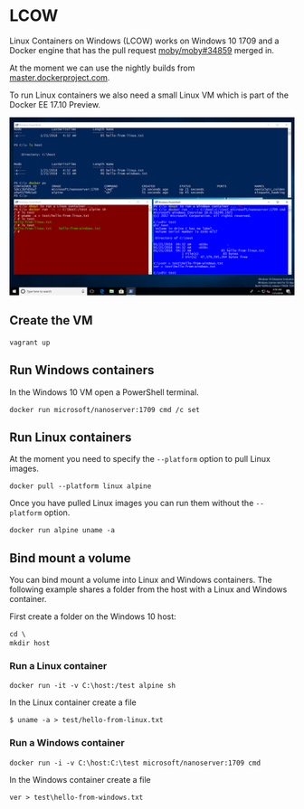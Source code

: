 # LCOW

Linux Containers on Windows (LCOW) works on Windows 10 1709 and a Docker
engine that has the pull request [moby/moby#34859](https://github.com/moby/moby/pull/34859)
merged in.

At the moment we can use the nightly builds from [master.dockerproject.com](https://master.dockerproject.com).

To run Linux containers we also need a small Linux VM which is part of the Docker EE 17.10 Preview.

![LCOW on Windows 10](images/lcow.png)

## Create the VM

```
vagrant up
```

## Run Windows containers

In the Windows 10 VM open a PowerShell terminal.

```
docker run microsoft/nanoserver:1709 cmd /c set
```

## Run Linux containers

At the moment you need to specify the `--platform` option to pull Linux images.

```
docker pull --platform linux alpine
```

Once you have pulled Linux images you can run them without the `--platform` option.

```
docker run alpine uname -a
```

## Bind mount a volume

You can bind mount a volume into Linux and Windows containers. The following example shares a folder from the host with a Linux and Windows container.

First create a folder on the Windows 10 host:

```
cd \
mkdir host
```

### Run a Linux container

```
docker run -it -v C:\host:/test alpine sh
```

In the Linux container create a file

```
$ uname -a > test/hello-from-linux.txt
```

### Run a Windows container

```
docker run -i -v C:\host:C:\test microsoft/nanoserver:1709 cmd
```

In the Windows container create a file

```
ver > test\hello-from-windows.txt
```
